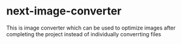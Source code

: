 # next-image-converter

This is image converter which can be used to optimize images after completing the project
instead of individually converrting files
